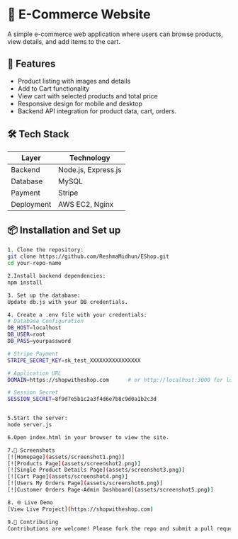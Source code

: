 # 🛒 E-Commerce Website  

A simple e-commerce web application where users can browse products, view details, and add items to the cart.  

## 📌 Features  
- Product listing with images and details  
- Add to Cart functionality  
- View cart with selected products and total price  
- Responsive design for mobile and desktop  
- Backend API integration for product data, cart, orders.

## 🛠️ Tech Stack  

| Layer        | Technology         |
|--------------|--------------------|
| Backend      | Node.js, Express.js |
| Database     | MySQL              |
| Payment      | Stripe             |
| Deployment   | AWS EC2, Nginx     |


## 📦 Installation and Set up
```bash
1. Clone the repository:
git clone https://github.com/ReshmaMidhun/EShop.git
cd your-repo-name

2.Install backend dependencies:
npm install

3. Set up the database:
Update db.js with your DB credentials.

4. Create a .env file with your credentials:
# Database Configuration
DB_HOST=localhost
DB_USER=root
DB_PASS=yourpassword

# Stripe Payment
STRIPE_SECRET_KEY=sk_test_XXXXXXXXXXXXXXXX

# Application URL
DOMAIN=https://shopwitheshop.com      # or http://localhost:3000 for local

# Session Secret
SESSION_SECRET=8f9d7e5b1c2a3f4d6e7b8c9d0a1b2c3d


5.Start the server:
node server.js

6.Open index.html in your browser to view the site.

7.📸 Screenshots
[![Homepage](assets/screenshot1.png)]
[![Products Page](assets/screenshot2.png)] 
[![Single Product Details Page](assets/screenshot3.png)]
[![Cart Page](assets/screenshot4.png)] 
[![Users My Orders Page](assets/screenshot6.png)] 
[![Customer Orders Page-Admin Dashboard](assets/screenshot5.png)] 

8. 🌐 Live Demo
[View Live Project](https://shopwitheshop.com)

9.🙌 Contributing
Contributions are welcome! Please fork the repo and submit a pull request.
